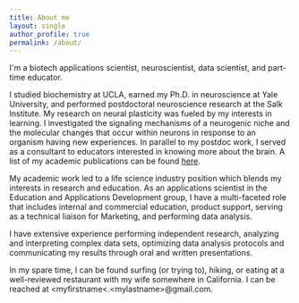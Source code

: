 ```yaml
---
title: About me
layout: single
author_profile: true
permalink: /about/
---
```


I'm a biotech applications scientist, neuroscientist, data scientist, and part-time educator.

I studied biochemistry at UCLA, earned my Ph.D. in neuroscience at Yale University, and performed postdoctoral neuroscience research at the Salk Institute. My research on neural plasticity was fueled by my interests in learning. I investigated the signaling mechanisms of a neurogenic niche and the molecular changes that occur within neurons in response to an organism having new experiences. In parallel to my postdoc work, I served as a consultant to educators interested in knowing more about the brain. A list of my academic publications can be found [here](https://scholar.google.com/citations?user=wGG8V78AAAAJ&hl=en). 

My academic work led to a life science industry position which blends my interests in research and education. As an applications scientist in the Education and Applications Development group, I have a multi-faceted role that includes internal and commercial education, product support, serving as a technical liaison for Marketing, and performing data analysis.

I have extensive experience performing independent research, analyzing and interpreting complex data sets, optimizing data analysis protocols and communicating my results through oral and written presentations.

In my spare time, I can be found surfing (or trying to), hiking, or eating at a well-reviewed restaurant with my wife somewhere in California. I can be reached at \<myfirstname\<.\<mylastname\>@gmail.com.
